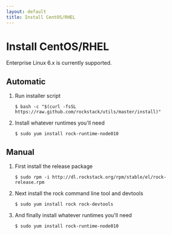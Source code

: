 ```yaml
---
layout: default
title: Install CentOS/RHEL
---
```


# Install CentOS/RHEL

Enterprise Linux 6.x is currently supported.

## Automatic

 1. Run installer script

    ``` console
    $ bash -c "$(curl -fsSL https://raw.github.com/rockstack/utils/master/install)"
    ```

 1. Install whatever runtimes you'll need

    ``` console
    $ sudo yum install rock-runtime-node010
    ```

## Manual

 1. First install the release package

    ``` console
    $ sudo rpm -i http://dl.rockstack.org/rpm/stable/el/rock-release.rpm
    ```

 1. Next install the rock command line tool and devtools

    ``` console
    $ sudo yum install rock rock-devtools
    ```

 1. And finally install whatever runtimes you'll need

    ``` console
    $ sudo yum install rock-runtime-node010
    ```
